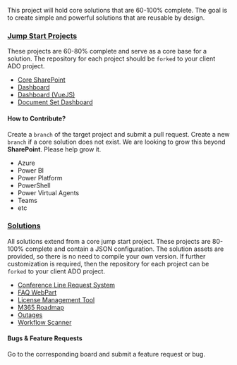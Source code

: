 This project will hold core solutions that are 60-100% complete. The goal is to create simple and powerful solutions that are reusable by design.

### [Jump Start Projects](/jump-start-projects)

These projects are 60-80% complete and serve as a core base for a solution. The repository for each project should be `forked` to your client ADO project.

* [Core SharePoint](/jump-start-projects/core-sp.md)
* [Dashboard](/jump-start-projects/dashboard.md)
* [Dashboard (VueJS)](/jump-start-projects/dashboard-vue.md)
* [Document Set Dashboard](/jump-start-projects/docset-dashboard.md)

#### How to Contribute?

Create a `branch` of the target project and submit a pull request. Create a new `branch` if a core solution does not exist. We are looking to grow this beyond **SharePoint**. Please help grow it.

* Azure
* Power BI
* Power Platform
* PowerShell
* Power Virtual Agents
* Teams
* etc

### [Solutions](/solutions)

All solutions extend from a core jump start project. These projects are 80-100% complete and contain a JSON configuration. The solution assets are provided, so there is no need to compile your own version. If further customization is required, then the repository for each project can be `forked` to your client ADO project.

* [Conference Line Request System](https://dev.azure.com/gudatta/Datta%20Framework/_wiki/wikis/Datta-Framework.wiki/43/Conference-Line-Request-System)
* [FAQ WebPart](https://dev.azure.com/gudatta/Datta%20Framework/_wiki/wikis/Datta-Framework.wiki/44/FAQ-WebPart)
* [License Management Tool](https://dev.azure.com/gudatta/Datta%20Framework/_wiki/wikis/Datta-Framework.wiki/45/License-Management-Tool)
* [M365 Roadmap](https://dev.azure.com/gudatta/Datta%20Framework/_wiki/wikis/Datta-Framework.wiki/47/M365-Roadmap)
* [Outages](https://dev.azure.com/gudatta/Datta%20Framework/_wiki/wikis/Datta-Framework.wiki/49/Outages)
* [Workflow Scanner](https://dev.azure.com/gudatta/Datta%20Framework/_wiki/wikis/Datta-Framework.wiki/53/Workflow-Scanner)

#### Bugs & Feature Requests

Go to the corresponding board and submit a feature request or bug.
